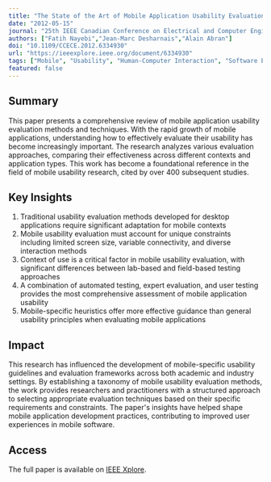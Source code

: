 ```yaml
---
title: "The State of the Art of Mobile Application Usability Evaluation"
date: "2012-05-15"
journal: "25th IEEE Canadian Conference on Electrical and Computer Engineering"
authors: ["Fatih Nayebi","Jean-Marc Desharnais","Alain Abran"]
doi: "10.1109/CCECE.2012.6334930"
url: "https://ieeexplore.ieee.org/document/6334930"
tags: ["Mobile", "Usability", "Human-Computer Interaction", "Software Engineering"]
featured: false
---
```


## Summary

This paper presents a comprehensive review of mobile application usability evaluation methods and techniques. With the rapid growth of mobile applications, understanding how to effectively evaluate their usability has become increasingly important. The research analyzes various evaluation approaches, comparing their effectiveness across different contexts and application types. This work has become a foundational reference in the field of mobile usability research, cited by over 400 subsequent studies.

## Key Insights

1. Traditional usability evaluation methods developed for desktop applications require significant adaptation for mobile contexts
2. Mobile usability evaluation must account for unique constraints including limited screen size, variable connectivity, and diverse interaction methods
3. Context of use is a critical factor in mobile usability evaluation, with significant differences between lab-based and field-based testing approaches
4. A combination of automated testing, expert evaluation, and user testing provides the most comprehensive assessment of mobile application usability
5. Mobile-specific heuristics offer more effective guidance than general usability principles when evaluating mobile applications

## Impact

This research has influenced the development of mobile-specific usability guidelines and evaluation frameworks across both academic and industry settings. By establishing a taxonomy of mobile usability evaluation methods, the work provides researchers and practitioners with a structured approach to selecting appropriate evaluation techniques based on their specific requirements and constraints. The paper's insights have helped shape mobile application development practices, contributing to improved user experiences in mobile software.

## Access

The full paper is available on [IEEE Xplore](https://ieeexplore.ieee.org/document/6334930). 